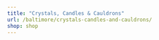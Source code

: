 ```yaml
---
title: "Crystals, Candles & Cauldrons"
url: /baltimore/crystals-candles-and-cauldrons/
shop: shop
---
```

